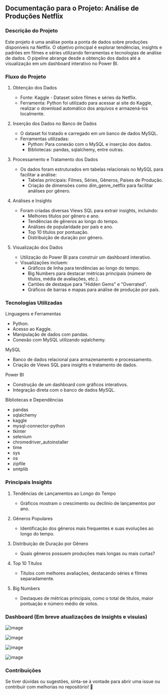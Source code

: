 ## Documentação para o Projeto: Análise de Produções Netflix

### Descrição do Projeto
Este projeto é uma análise ponta a ponta de dados sobre produções disponíveis na Netflix. O objetivo principal é explorar tendências, insights e padrões em filmes e séries utilizando ferramentas e tecnologias de análise de dados. O pipeline abrange desde a obtenção dos dados até a visualização em um dashboard interativo no Power BI.

### Fluxo do Projeto
1. Obtenção dos Dados
   
   - Fonte: Kaggle - Dataset sobre filmes e séries da Netflix.
   - Ferramenta: Python foi utilizado para acessar ai site do Kaggle, realizar o download automático dos arquivos e armazená-los localmente.

2. Inserção dos Dados no Banco de Dados

    - O dataset foi tratado e carregado em um banco de dados MySQL.
    - Ferramentas utilizadas:
      - Python: Para conexão com o MySQL e inserção dos dados.
      - Bibliotecas: pandas, sqlalchemy, entre outras.


3. Processamento e Tratamento dos Dados

   - Os dados foram estruturados em tabelas relacionais no MySQL para facilitar a análise:
     - Tabelas principais: Filmes, Séries, Gêneros, Países de Produção.
     - Criação de dimensões como dim_genre_netflix para facilitar análises por gênero.
       
4. Análises e Insights

   - Foram criadas diversas Views SQL para extrair insights, incluindo:
     - Melhores títulos por gênero e ano.
     - Tendências de gêneros ao longo do tempo.
     - Análises de popularidade por país e ano.
     - Top 10 títulos por pontuação.
     - Distribuição de duração por gênero.

5. Visualização dos Dados

   - Utilização do Power BI para construir um dashboard interativo.
   - Visualizações incluem:
     - Gráficos de linha para tendências ao longo do tempo.
     - Big Numbers para destacar métricas principais (número de títulos, média de avaliações, etc.).
     - Cartões de destaque para "Hidden Gems" e "Overrated".
     - Gráficos de barras e mapas para análise de produção por país.

### Tecnologias Utilizadas
Linguagens e Ferramentas
  - Python.
  - Acesso ao Kaggle.
  - Manipulação de dados com pandas.
  - Conexão com MySQL utilizando sqlalchemy.

MySQL

  - Banco de dados relacional para armazenamento e processamento.
  - Criação de Views SQL para insights e tratamento de dados.

Power BI

  - Construção de um dashboard com gráficos interativos.
  - Integração direta com o banco de dados MySQL.

Bibliotecas e Dependências
  - pandas
  - sqlalchemy
  - kaggle
  - mysql-connector-python
  - tkinter
  - selenium
  - chromedriver_autoinstaller
  - time
  - sys
  - os
  - zipfile
  - smtplib

### Principais Insights
1. Tendências de Lançamentos ao Longo do Tempo
   - Gráficos mostram o crescimento ou declínio de lançamentos por ano.

2. Gêneros Populares
   - Identificação dos gêneros mais frequentes e suas evoluções ao longo do tempo.

3. Distribuição de Duração por Gênero
   - Quais gêneros possuem produções mais longas ou mais curtas?

4. Top 10 Títulos
   - Títulos com melhores avaliações, destacando séries e filmes separadamente.

5. Big Numbers
   - Destaques de métricas principais, como o total de títulos, maior pontuação e número médio de votos.
  
### Dashboard (Em breve atualizações de insights e visuias)

![image](https://github.com/user-attachments/assets/e668fae0-ca36-4b85-8c7e-02ea7f107ef5)

![image](https://github.com/user-attachments/assets/386ba4af-273d-429f-a9ef-2181bdb8fc92)

![image](https://github.com/user-attachments/assets/2931beac-56a0-45b2-b2ee-73c31e055da3)

![image](https://github.com/user-attachments/assets/bc6946c7-7fa5-4981-b931-75e814e47965)
  
### Contribuições

Se tiver dúvidas ou sugestões, sinta-se à vontade para abrir uma issue ou contribuir com melhorias no repositório! 🚀

